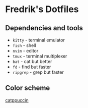 # Fredrik's Dotfiles

## Dependencies and tools
* `kitty` - terminal emulator
* `fish` - shell
* `nvim` - editor
* `tmux` - terminal multiplexer
* `bat` - cat but better
* `fd` - find but faster
* `ripgrep` - grep but faster

## Color scheme

[catppuccin](https://github.com/catppuccin/catppuccin)
